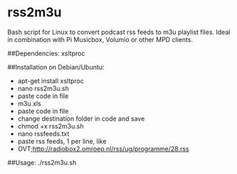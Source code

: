 # rss2m3u
Bash script for Linux to convert podcast rss feeds to m3u playlist files. Ideal in combination with Pi Musicbox, Volumio or other MPD clients.

##Dependencies:
xsltproc

##Installation on Debian/Ubuntu:
- apt-get install xsltproc
- nano rss2m3u.sh
- paste code in file
- m3u.xls
- paste code in file
- change destination folder in code and save
- chmod +x rss2m3u.sh
- nano rssfeeds.txt
- paste rss feeds, 1 per line, like 
- OVT;http://radiobox2.omroep.nl/rss/ug/programme/28.rss
  
##Usage:
  ./rss2m3u.sh

